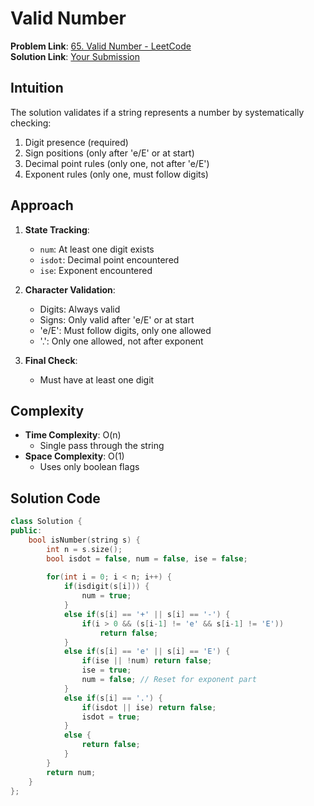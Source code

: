 # Valid Number

**Problem Link**: [65. Valid Number - LeetCode](https://leetcode.com/problems/valid-number/)  
**Solution Link**: [Your Submission](https://leetcode.com/problems/valid-number/submissions/1627995748)

## Intuition
The solution validates if a string represents a number by systematically checking:
1. Digit presence (required)
2. Sign positions (only after 'e/E' or at start)
3. Decimal point rules (only one, not after 'e/E')
4. Exponent rules (only one, must follow digits)

## Approach
1. **State Tracking**:
   - `num`: At least one digit exists
   - `isdot`: Decimal point encountered
   - `ise`: Exponent encountered

2. **Character Validation**:
   - Digits: Always valid
   - Signs: Only valid after 'e/E' or at start
   - 'e/E': Must follow digits, only one allowed
   - '.': Only one allowed, not after exponent

3. **Final Check**:
   - Must have at least one digit

## Complexity
- **Time Complexity**: O(n)  
  - Single pass through the string
- **Space Complexity**: O(1)  
  - Uses only boolean flags

## Solution Code
```cpp
class Solution {
public:
    bool isNumber(string s) {
        int n = s.size();
        bool isdot = false, num = false, ise = false;
        
        for(int i = 0; i < n; i++) {
            if(isdigit(s[i])) {
                num = true;
            }
            else if(s[i] == '+' || s[i] == '-') {
                if(i > 0 && (s[i-1] != 'e' && s[i-1] != 'E')) 
                    return false;
            }
            else if(s[i] == 'e' || s[i] == 'E') {
                if(ise || !num) return false;
                ise = true;
                num = false; // Reset for exponent part
            }
            else if(s[i] == '.') {
                if(isdot || ise) return false;
                isdot = true;
            }
            else {
                return false;
            }
        }
        return num;
    }
};
